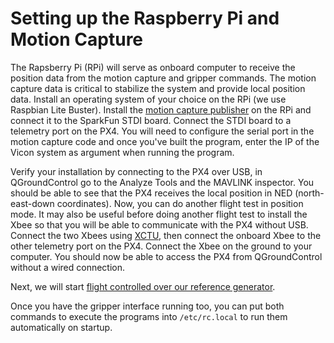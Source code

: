 # Setting up the Raspberry Pi and Motion Capture

The Rapsberry Pi (RPi) will serve as onboard computer to receive the position data from the motion capture and gripper commands. The motion capture data is critical to stabilize the system and provide local position data. Install an operating system of your choice on the RPi (we use Raspbian Lite Buster). Install the [motion capture publisher](https://github.com/raptor-ethz/mocap_px4_publisher) on the RPi and connect it to the SparkFun STDI board. Connect the STDI board to a telemetry port on the PX4. You will need to configure the serial port in the motion capture code and once you've built the program, enter the IP of the Vicon system as argument when running the program. 

Verify your installation by connecting to the PX4 over USB, in QGroundControl go to the Analyze Tools and the MAVLINK inspector. You should be able to see that the PX4 receives the local position in NED (north-east-down coordinates). Now, you can do another flight test in position mode. It may also be useful before doing another flight test to install the Xbee so that you will be able to communicate with the PX4 without USB. Connect the two Xbees using [XCTU](https://www.digi.com/products/embedded-systems/digi-xbee/digi-xbee-tools/xctu), then connect the onboard Xbee to the other telemetry port on the PX4. Connect the Xbee on the ground to your computer. You should now be able to access the PX4 from QGroundControl without a wired connection. 

Next, we will start [flight controlled over our reference generator](reference_gen_setup.md).

Once you have the gripper interface running too, you can put both commands to execute the programs into `/etc/rc.local` to run them automatically on startup. 